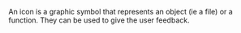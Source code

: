 An icon is a graphic symbol that represents an object (ie a file) or a function. They can be used to give the user feedback.
